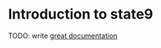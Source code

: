 # Introduction to state9

TODO: write [great documentation](http://jacobian.org/writing/great-documentation/what-to-write/)
